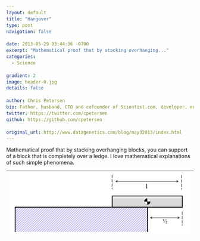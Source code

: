 ```yaml
---
layout: default
title: "Hangover"
type: post
navigation: false

date: 2013-05-29 03:44:36 -0700
excerpt: "Mathematical proof that by stacking overhanging..."
categories:
  - Science

gradient: 2
image: header-0.jpg
details: false

author: Chris Petersen
bio: Father, husband, CTO and cofounder of Scientist.com, developer, entrepreneur and technologist.
twitter: https://twitter.com/cpetersen
github: https://github.com/cpetersen

original_url: http://www.datagenetics.com/blog/may32013/index.html
---
```



Mathematical proof that by stacking overhanging blocks, you can support of a block that is completely over a ledge. I love mathematical explanations of such simple phenomena.

 > 
 > 
 > 
|![](/assets/import/ee68b588464afb1c0fa7bf76698cb11f.png)|
|---|

 
 > 
 > 
